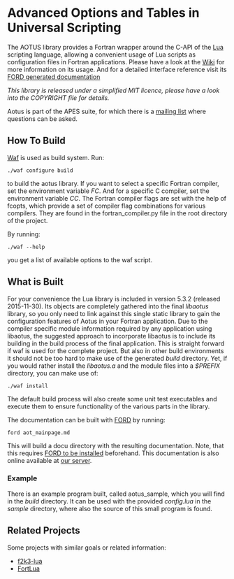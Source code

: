 Advanced Options and Tables in Universal Scripting
==================================================

The AOTUS library provides a Fortran wrapper around the C-API of the
[Lua](http://www.lua.org) scripting language, allowing a convenient usage of Lua
scripts as configuration files in Fortran applications.
Please have a look at the [Wiki](https://bitbucket.org/apesteam/aotus/wiki/Home)
for more information on its usage.
And for a detailed interface reference visit its
[FORD generated documentation](https://geb.sts.nt.uni-siegen.de/doxy/aotus)

*This library is released under a simplified MIT licence, please have a look into the COPYRIGHT file for details.*

Aotus is part of the APES suite, for which there is a
[mailing list](https://listserv.uni-siegen.de/cgi-bin/mailman/listinfo/apes)
where questions can be asked.


How To Build
------------

[Waf](http://code.google.com/p/waf/) is used as build system.
Run:

~~~~~~~~~~~{.sh}
./waf configure build
~~~~~~~~~~~

to build the aotus library.
If you want to select a specific Fortran compiler, set the environment variable
*FC*.
And for a specific C compiler, set the environment variable *CC*.
The Fortran compiler flags are set with the help of fcopts, which provide
a set of compiler flag combinations for various compilers.
They are found in the fortran_compiler.py file in the root directory of the project.

By running:

~~~~~~~~~~~{.sh}
./waf --help
~~~~~~~~~~~

you get a list of available options to the waf script.


What is Built
-------------

For your convenience the Lua library is included in version 5.3.2 (released
2015-11-30).
Its objects are completely gathered into the final *libaotus* library, so you
only need to link against this single static library to gain the
configuration features of Aotus in your Fortran application.
Due to the compiler specific module information required by any application
using libaotus, the suggested approach to incorporate libaotus is to include
its building in the build process of the final application. This is straight
forward if waf is used for the complete project. But also in other build
environments it should not be too hard to make use of the generated *build*
directory.
Yet, if you would rather install the *libaotus.a* and the module files into a
*$PREFIX* directory, you can make use of:

~~~~~~~~~~~{.sh}
./waf install
~~~~~~~~~~~

The default build process will also create some unit test executables and
execute them to ensure functionality of the various parts in the library.

The documentation can be built with [FORD](https://github.com/cmacmackin/ford)
by running:

~~~~~~~~~~~{.sh}
ford aot_mainpage.md
~~~~~~~~~~~

This will build a docu directory with the resulting documentation.
Note, that this requires
[FORD to be installed](https://github.com/cmacmackin/ford#installation)
beforehand.
This documentation is also online available at
[our server](https://geb.sts.nt.uni-siegen.de/aotus).

### Example

There is an example program built, called aotus_sample, which you will find in
the *build* directory.
It can be used with the provided *config.lua* in the *sample* directory, where
also the source of this small program is found.

Related Projects
----------------

Some projects with similar goals or related information:

* [f2k3-lua](https://github.com/MaikBeckmann/f2k3-lua/tree/simple)
* [FortLua](https://github.com/adolgert/FortLua)
